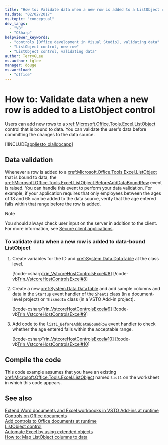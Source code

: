 ```yaml
---
title: "How to: Validate data when a new row is added to a ListObject control"
ms.date: "02/02/2017"
ms.topic: "conceptual"
dev_langs: 
  - "VB"
  - "CSharp"
helpviewer_keywords: 
  - "controls [Office development in Visual Studio], validating data"
  - "ListObject control, new row"
  - "ListObject control, validating data"
author: TerryGLee
ms.author: tglee
manager: douge
ms.workload: 
  - "office"
---
```

# How to: Validate data when a new row is added to a ListObject control
  Users can add new rows to a <xref:Microsoft.Office.Tools.Excel.ListObject> control that is bound to data. You can validate the user's data before committing the changes to the data source.  
  
 [!INCLUDE[appliesto_xlalldocapp](../vsto/includes/appliesto-xlalldocapp-md.md)]  
  
## Data validation  
 Whenever a row is added to a <xref:Microsoft.Office.Tools.Excel.ListObject> that is bound to data, the <xref:Microsoft.Office.Tools.Excel.ListObject.BeforeAddDataBoundRow> event is raised. You can handle this event to perform your data validation. For example, if your application requires that only employees between the ages of 18 and 65 can be added to the data source, verify that the age entered falls within that range before the row is added.  
  
> [!NOTE]  
>  You should always check user input on the server in addition to the client. For more information, see [Secure client applications](/dotnet/framework/data/adonet/secure-client-applications).  
  
### To validate data when a new row is added to data-bound ListObject  
  
1.  Create variables for the ID and <xref:System.Data.DataTable> at the class level.  
  
     [!code-csharp[Trin_VstcoreHostControlsExcel#8](../vsto/codesnippet/CSharp/Trin_VstcoreHostControlsExcelCS/Sheet1.cs#8)]
     [!code-vb[Trin_VstcoreHostControlsExcel#8](../vsto/codesnippet/VisualBasic/Trin_VstcoreHostControlsExcelVB/Sheet1.vb#8)]  
  
2.  Create a new <xref:System.Data.DataTable> and add sample columns and data in the `Startup` event handler of the `Sheet1` class (in a document-level project) or `ThisAddIn` class (in a VSTO Add-in project).  
  
     [!code-csharp[Trin_VstcoreHostControlsExcel#9](../vsto/codesnippet/CSharp/Trin_VstcoreHostControlsExcelCS/Sheet1.cs#9)]
     [!code-vb[Trin_VstcoreHostControlsExcel#9](../vsto/codesnippet/VisualBasic/Trin_VstcoreHostControlsExcelVB/Sheet1.vb#9)]  
  
3.  Add code to the `list1_BeforeAddDataBoundRow` event handler to check whether the age entered falls within the acceptable range.  
  
     [!code-csharp[Trin_VstcoreHostControlsExcel#10](../vsto/codesnippet/CSharp/Trin_VstcoreHostControlsExcelCS/Sheet1.cs#10)]
     [!code-vb[Trin_VstcoreHostControlsExcel#10](../vsto/codesnippet/VisualBasic/Trin_VstcoreHostControlsExcelVB/Sheet1.vb#10)]  
  
## Compile the code  
 This code example assumes that you have an existing <xref:Microsoft.Office.Tools.Excel.ListObject> named `list1` on the worksheet in which this code appears.  
  
## See also  
 [Extend Word documents and Excel workbooks in VSTO Add-ins at runtime](../vsto/extending-word-documents-and-excel-workbooks-in-vsto-add-ins-at-run-time.md)   
 [Controls on Office documents](../vsto/controls-on-office-documents.md)   
 [Add controls to Office documents at runtime](../vsto/adding-controls-to-office-documents-at-run-time.md)   
 [ListObject control](../vsto/listobject-control.md)   
 [Automate Excel by using extended objects](../vsto/automating-excel-by-using-extended-objects.md)   
 [How to: Map ListObject columns to data](../vsto/how-to-map-listobject-columns-to-data.md)  

